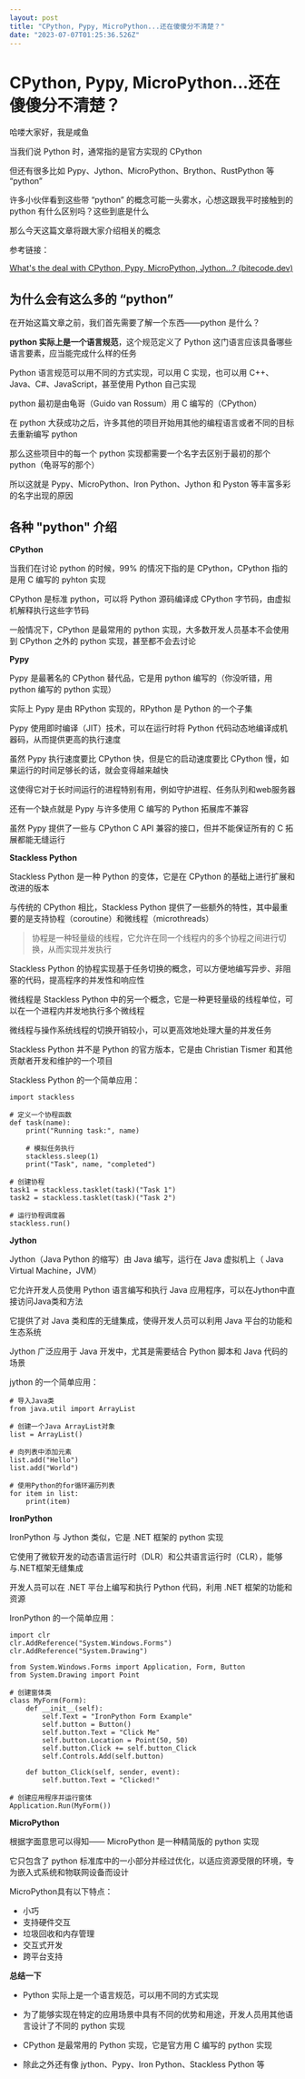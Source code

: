 ```yaml
---
layout: post
title: "CPython, Pypy, MicroPython...还在傻傻分不清楚？"
date: "2023-07-07T01:25:36.526Z"
---
```

CPython, Pypy, MicroPython...还在傻傻分不清楚？
======================================

哈喽大家好，我是咸鱼

当我们说 Python 时，通常指的是官方实现的 CPython

但还有很多比如 Pypy、Jython、MicroPython、Brython、RustPython 等 “python”

许多小伙伴看到这些带 “python” 的概念可能一头雾水，心想这跟我平时接触到的 python 有什么区别吗？这些到底是什么

那么今天这篇文章将跟大家介绍相关的概念

参考链接：

[What's the deal with CPython, Pypy, MicroPython, Jython...? (bitecode.dev)](https://www.bitecode.dev/p/whats-the-deal-with-cpython-pypy)

为什么会有这么多的 “python”
------------------

在开始这篇文章之前，我们首先需要了解一个东西——python 是什么？

**python 实际上是一个语言规范**，这个规范定义了 Python 这门语言应该具备哪些语言要素，应当能完成什么样的任务

Python 语言规范可以用不同的方式实现，可以用 C 实现，也可以用 C++、Java、C#、JavaScript，甚至使用 Python 自己实现

python 最初是由龟哥（Guido van Rossum）用 C 编写的（CPython）

在 python 大获成功之后，许多其他的项目开始用其他的编程语言或者不同的目标去重新编写 python

那么这些项目中的每一个 python 实现都需要一个名字去区别于最初的那个 python（龟哥写的那个）

所以这就是 Pypy、MicroPython、Iron Python、Jython 和 Pyston 等丰富多彩的名字出现的原因

各种 "python" 介绍
--------------

**CPython**

当我们在讨论 python 的时候，99% 的情况下指的是 CPython，CPython 指的是用 C 编写的 pyhton 实现

CPython 是标准 python，可以将 Python 源码编译成 CPython 字节码，由虚拟机解释执行这些字节码

一般情况下，CPython 是最常用的 python 实现，大多数开发人员基本不会使用到 CPython 之外的 python 实现，甚至都不会去讨论

**Pypy**

Pypy 是最著名的 CPython 替代品，它是用 python 编写的（你没听错，用 python 编写的 python 实现）

实际上 Pypy 是由 RPython 实现的，RPython 是 Python 的一个子集

Pypy 使用即时编译（JIT）技术，可以在运行时将 Python 代码动态地编译成机器码，从而提供更高的执行速度

虽然 Pypy 执行速度要比 CPython 快，但是它的启动速度要比 CPython 慢，如果运行的时间足够长的话，就会变得越来越快

这使得它对于长时间运行的进程特别有用，例如守护进程、任务队列和web服务器

还有一个缺点就是 Pypy 与许多使用 C 编写的 Python 拓展库不兼容

虽然 Pypy 提供了一些与 CPython C API 兼容的接口，但并不能保证所有的 C 拓展都能无缝运行

**Stackless Python**

Stackless Python 是一种 Python 的变体，它是在 CPython 的基础上进行扩展和改进的版本

与传统的 CPython 相比，Stackless Python 提供了一些额外的特性，其中最重要的是支持协程（coroutine）和微线程（microthreads）

> 协程是一种轻量级的线程，它允许在同一个线程内的多个协程之间进行切换，从而实现并发执行

Stackless Python 的协程实现基于任务切换的概念，可以方便地编写异步、非阻塞的代码，提高程序的并发性和响应性

微线程是 Stackless Python 中的另一个概念，它是一种更轻量级的线程单位，可以在一个进程内并发地执行多个微线程

微线程与操作系统线程的切换开销较小，可以更高效地处理大量的并发任务

Stackless Python 并不是 Python 的官方版本，它是由 Christian Tismer 和其他贡献者开发和维护的一个项目

Stackless Python 的一个简单应用：

    import stackless
    
    # 定义一个协程函数
    def task(name):
        print("Running task:", name)
    
        # 模拟任务执行
        stackless.sleep(1)
        print("Task", name, "completed")
    
    # 创建协程
    task1 = stackless.tasklet(task)("Task 1")
    task2 = stackless.tasklet(task)("Task 2")
    
    # 运行协程调度器
    stackless.run()
    

**Jython**

Jython（Java Python 的缩写）由 Java 编写，运行在 Java 虚拟机上（ Java Virtual Machine，JVM）

它允许开发人员使用 Python 语言编写和执行 Java 应用程序，可以在Jython中直接访问Java类和方法

它提供了对 Java 类和库的无缝集成，使得开发人员可以利用 Java 平台的功能和生态系统

Jython 广泛应用于 Java 开发中，尤其是需要结合 Python 脚本和 Java 代码的场景

jython 的一个简单应用：

    # 导入Java类
    from java.util import ArrayList
    
    # 创建一个Java ArrayList对象
    list = ArrayList()
    
    # 向列表中添加元素
    list.add("Hello")
    list.add("World")
    
    # 使用Python的for循环遍历列表
    for item in list:
        print(item)
    

**IronPython**

IronPython 与 Jython 类似，它是 .NET 框架的 python 实现

它使用了微软开发的动态语言运行时（DLR）和公共语言运行时（CLR），能够与.NET框架无缝集成

开发人员可以在 .NET 平台上编写和执行 Python 代码，利用 .NET 框架的功能和资源

IronPython 的一个简单应用：

    import clr
    clr.AddReference("System.Windows.Forms")
    clr.AddReference("System.Drawing")
    
    from System.Windows.Forms import Application, Form, Button
    from System.Drawing import Point
    
    # 创建窗体类
    class MyForm(Form):
        def __init__(self):
            self.Text = "IronPython Form Example"
            self.button = Button()
            self.button.Text = "Click Me"
            self.button.Location = Point(50, 50)
            self.button.Click += self.button_Click
            self.Controls.Add(self.button)
    
        def button_Click(self, sender, event):
            self.button.Text = "Clicked!"
    
    # 创建应用程序并运行窗体
    Application.Run(MyForm())
    

**MicroPython**

根据字面意思可以得知—— MicroPython 是一种精简版的 python 实现

它只包含了 python 标准库中的一小部分并经过优化，以适应资源受限的环境，专为嵌入式系统和物联网设备而设计

MicroPython具有以下特点：

*   小巧
*   支持硬件交互
*   垃圾回收和内存管理
*   交互式开发
*   跨平台支持

**总结一下**

*   Python 实际上是一个语言规范，可以用不同的方式实现
    
*   为了能够实现在特定的应用场景中具有不同的优势和用途，开发人员用其他语言设计了不同的 python 实现
    
*   CPython 是最常用的 Python 实现，它是官方用 C 编写的 python 实现
    
*   除此之外还有像 jython、Pypy、Iron Python、Stackless Python 等